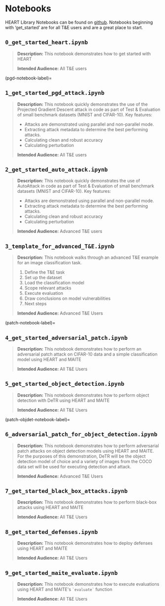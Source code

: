# Notebooks

HEART Library Notebooks can be found on [github](https://github.com/IBM/heart-library/tree/main/notebooks). Notebooks beginning with ‘get_started’ are for all T&E users and are a great place to start.

## `0_get_started_heart.ipynb`

> **Description:** This notebook demonstrates how to get started with HEART
>
> **Intended Audience:** All T&E users

(pgd-notebook-label)=

## `1_get_started_pgd_attack.ipynb`

> **Description:** This notebook quickly demonstrates the use of the Projected Gradient Descent attack in code as part of Test & Evaluation of small benchmark datasets (MNIST and CIFAR-10). Key features:
>
> - Attacks are demonstrated using parallel and non-parallel mode.
> - Extracting attack metadata to determine the best performing attacks.
> - Calculating clean and robust accuracy
> - Calculating perturbation
>
> **Intended Audience:** All T&E users

## `2_get_started_auto_attack.ipynb`

> **Description:** This notebook quickly demonstrates the use of AutoAttack in code as part of Test & Evaluation of small benchmark datasets (MNIST and CIFAR-10). Key features:
>
> - Attacks are demonstrated using parallel and non-parallel mode.
> - Extracting attack metadata to determine the best performing attacks.
> - Calculating clean and robust accuracy
> - Calculating perturbation
>
> **Intended Audience:** Advanced T&E users

## `3_template_for_advanced_T&E.ipynb`

> **Description:** This notebook walks through an advanced T&E example for an image classification task.
>
> 1. Define the T&E task
> 2. Set up the dataset
> 3. Load the classification model
> 4. Scope relevant attacks
> 5. Execute evaluation
> 6. Draw conclusions on model vulnerabilities
> 7. Next steps
>
> **Intended Audience:** Advanced T&E Users

(patch-notebook-label)=

## `4_get_started_adversarial_patch.ipynb`

> **Description:** This notebook demonstrates how to perform an adversarial patch attack on CIFAR-10 data and a simple classification model using HEART and MAITE
>
> **Intended Audience:** All T&E Users

## `5_get_started_object_detection.ipynb`

> **Description:** This notebook demonstrates how to perform object detection with DeTR using HEART and MAITE
>
> **Intended Audience:** All T&E Users

(patch-objdet-notebook-label)=

## `6_adversarial_patch_for_object_detection.ipynb`

> **Description:** This notebook demonstrates how to perform adversarial patch attacks on object detection models using HEART and MAITE. For the purposes of this demonstration, DeTR will be the object detection model of choice and a variety of images from the COCO data set will be used for executing detection and attack.
>
> **Intended Audience:** Advanced T&E Users

## `7_get_started_black_box_attacks.ipynb`

> **Description:** This notebook demonstrates how to perform black-box attacks using HEART and MAITE
>
> **Intended Audience:** All T&E Users

## `8_get_started_defenses.ipynb`

> **Description:** This notebook demonstrates how to deploy defenses using HEART and MAITE
>
> **Intended Audience:** All T&E Users

## `9_get_started_maite_evaluate.ipynb`

> **Description:** This notebook demonstrates how to execute evaluations using HEART and MAITE's `` `evaluate` `` function
>
> **Intended Audience:** All T&E Users
